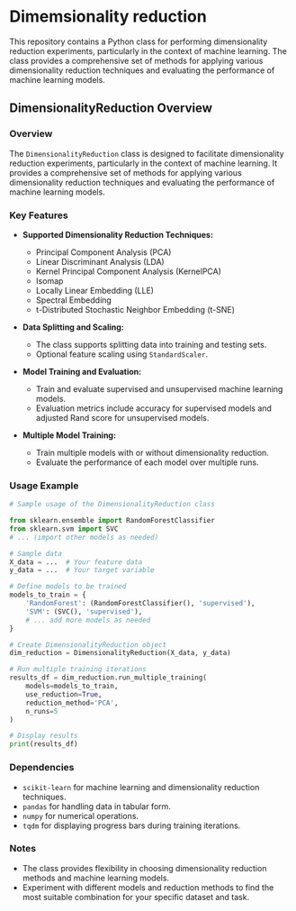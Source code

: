 # Dimemsionality reduction

This repository contains a Python class for performing dimensionality reduction experiments, particularly in the context of machine learning. The class provides a comprehensive set of methods for applying various dimensionality reduction techniques and evaluating the performance of machine learning models.

## DimensionalityReduction Overview

### Overview
The `DimensionalityReduction` class is designed to facilitate dimensionality reduction experiments, particularly in the context of machine learning. It provides a comprehensive set of methods for applying various dimensionality reduction techniques and evaluating the performance of machine learning models.

### Key Features
- **Supported Dimensionality Reduction Techniques:**
  - Principal Component Analysis (PCA)
  - Linear Discriminant Analysis (LDA)
  - Kernel Principal Component Analysis (KernelPCA)
  - Isomap
  - Locally Linear Embedding (LLE)
  - Spectral Embedding
  - t-Distributed Stochastic Neighbor Embedding (t-SNE)

- **Data Splitting and Scaling:**
  - The class supports splitting data into training and testing sets.
  - Optional feature scaling using `StandardScaler`.

- **Model Training and Evaluation:**
  - Train and evaluate supervised and unsupervised machine learning models.
  - Evaluation metrics include accuracy for supervised models and adjusted Rand score for unsupervised models.

- **Multiple Model Training:**
  - Train multiple models with or without dimensionality reduction.
  - Evaluate the performance of each model over multiple runs.

### Usage Example

```python
# Sample usage of the DimensionalityReduction class

from sklearn.ensemble import RandomForestClassifier
from sklearn.svm import SVC
# ... (import other models as needed)

# Sample data
X_data = ...  # Your feature data
y_data = ...  # Your target variable

# Define models to be trained
models_to_train = {
    'RandomForest': (RandomForestClassifier(), 'supervised'),
    'SVM': (SVC(), 'supervised'),
    # ... add more models as needed
}

# Create DimensionalityReduction object
dim_reduction = DimensionalityReduction(X_data, y_data)

# Run multiple training iterations
results_df = dim_reduction.run_multiple_training(
    models=models_to_train,
    use_reduction=True,
    reduction_method='PCA',
    n_runs=5
)

# Display results
print(results_df)
```

### Dependencies
- `scikit-learn` for machine learning and dimensionality reduction techniques.
- `pandas` for handling data in tabular form.
- `numpy` for numerical operations.
- `tqdm` for displaying progress bars during training iterations.

### Notes
- The class provides flexibility in choosing dimensionality reduction methods and machine learning models.
- Experiment with different models and reduction methods to find the most suitable combination for your specific dataset and task.